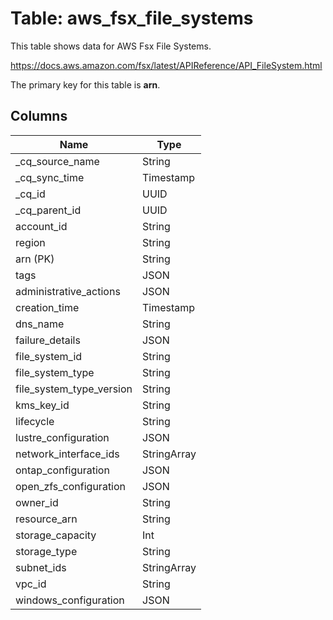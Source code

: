 # Table: aws_fsx_file_systems

This table shows data for AWS Fsx File Systems.

https://docs.aws.amazon.com/fsx/latest/APIReference/API_FileSystem.html

The primary key for this table is **arn**.

## Columns

| Name          | Type          |
| ------------- | ------------- |
|_cq_source_name|String|
|_cq_sync_time|Timestamp|
|_cq_id|UUID|
|_cq_parent_id|UUID|
|account_id|String|
|region|String|
|arn (PK)|String|
|tags|JSON|
|administrative_actions|JSON|
|creation_time|Timestamp|
|dns_name|String|
|failure_details|JSON|
|file_system_id|String|
|file_system_type|String|
|file_system_type_version|String|
|kms_key_id|String|
|lifecycle|String|
|lustre_configuration|JSON|
|network_interface_ids|StringArray|
|ontap_configuration|JSON|
|open_zfs_configuration|JSON|
|owner_id|String|
|resource_arn|String|
|storage_capacity|Int|
|storage_type|String|
|subnet_ids|StringArray|
|vpc_id|String|
|windows_configuration|JSON|